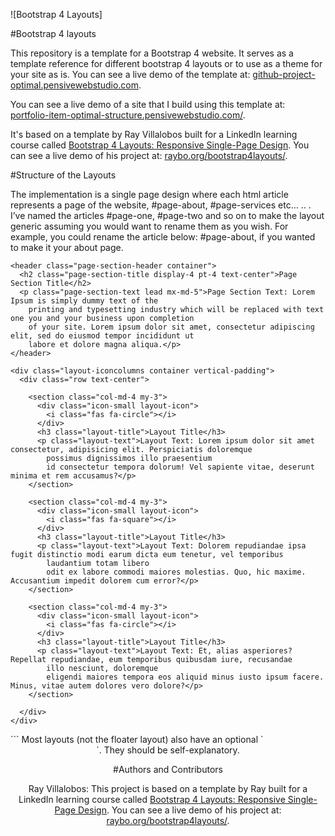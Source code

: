 
![Bootstrap 4 Layouts]

#Bootstrap 4 layouts

This repository is a template for a Bootstrap 4 website. It serves as a template reference for different bootstrap 4 layouts or to use as a theme for your site as is. You can see a live demo of the template at: [github-project-optimal.pensivewebstudio.com](http://www.github-project-optimal.pensivewebstudio.com).

You can see a live demo of a site that I build using this template at: [portfolio-item-optimal-structure.pensivewebstudio.com/](http://www.portfolio-item-optimal-structure.pensivewebstudio.com/).

It's based on a template by Ray Villalobos built for a LinkedIn learning course called [Bootstrap 4 Layouts: Responsive Single-Page Design](https://www.linkedin.com/learning/bootstrap-4-layouts-responsive-single-page-design/creating-a-bootstrap-4-layout?u=104). You can see a live demo of his project at: [raybo.org/bootstrap4layouts/](http://www.raybo.org/bootstrap4layouts/).

#Structure of the Layouts

The implementation is a single page design where each html article represents a page of the website, #page-about, #page-services etc… .. . I’ve named the articles #page-one, #page-two and so on to make the layout generic assuming you would want to rename them as you wish. For example, you could rename the article below: #page-about, if you wanted to make it your about page.

  <!-- #page-one -->
  <article id="page-one" class="page-icons page-section vertical-padding">

    <header class="page-section-header container">
      <h2 class="page-section-title display-4 pt-4 text-center">Page Section Title</h2>
      <p class="page-section-text lead mx-md-5">Page Section Text: Lorem Ipsum is simply dummy text of the
        printing and typesetting industry which will be replaced with text one you and your business upon completion
        of your site. Lorem ipsum dolor sit amet, consectetur adipiscing elit, sed do eiusmod tempor incididunt ut
        labore et dolore magna aliqua.</p>
    </header>

    <div class="layout-iconcolumns container vertical-padding">
      <div class="row text-center">

        <section class="col-md-4 my-3">
          <div class="icon-small layout-icon">
            <i class="fas fa-circle"></i>
          </div>
          <h3 class="layout-title">Layout Title</h3>
          <p class="layout-text">Layout Text: Lorem ipsum dolor sit amet consectetur, adipisicing elit. Perspiciatis doloremque
            possimus dignissimos illo praesentium
            id consectetur tempora dolorum! Vel sapiente vitae, deserunt minima et rem accusamus?</p>
        </section>

        <section class="col-md-4 my-3">
          <div class="icon-small layout-icon">
            <i class="fas fa-square"></i>
          </div>
          <h3 class="layout-title">Layout Title</h3>
          <p class="layout-text">Layout Text: Dolorem repudiandae ipsa fugit distinctio modi earum dicta eum tenetur, vel temporibus
            laudantium totam libero
            odit ex labore commodi maiores molestias. Quo, hic maxime. Accusantium impedit dolorem cum error?</p>
        </section>

        <section class="col-md-4 my-3">
          <div class="icon-small layout-icon">
            <i class="fas fa-circle"></i>
          </div>
          <h3 class="layout-title">Layout Title</h3>
          <p class="layout-text">Layout Text: Et, alias asperiores? Repellat repudiandae, eum temporibus quibusdam iure, recusandae
            illo nesciunt, doloremque
            eligendi maiores tempora eos aliquid minus iusto ipsum facere. Minus, vitae autem dolores vero dolore?</p>
        </section>

      </div>
    </div>

  </article>
  <!-- #page-one 
------------------------------------------------------------>
```
Most layouts (not the floater layout) also have an optional `<header>`. They should be self-explanatory.


#Authors and Contributors

 Ray Villalobos: This project is based on a template by Ray built for a LinkedIn learning course called [Bootstrap 4 Layouts: Responsive Single-Page Design](https://www.linkedin.com/learning/bootstrap-4-layouts-responsive-single-page-design/creating-a-bootstrap-4-layout?u=104). You can see a live demo of his project at: [raybo.org/bootstrap4layouts/](http://www.raybo.org/bootstrap4layouts/).
